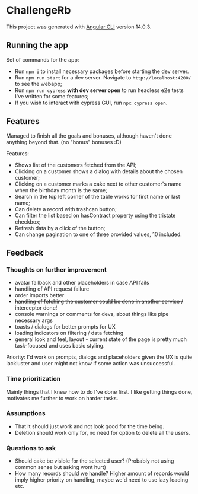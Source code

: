 # ChallengeRb

This project was generated with [Angular CLI](https://github.com/angular/angular-cli) version 14.0.3.

## Running the app

Set of commands for the app:
- Run `npm i` to install necessary packages before starting the dev server.
- Run `npm run start` for a dev server. Navigate to `http://localhost:4200/` to see the webapp;
- Run `npm run cypress` **with dev server open** to run headless e2e tests I've written for some features;
- If you wish to interact with cypress GUI, run `npx cypress open`.

## Features

Managed to finish all the goals and bonuses, although haven't done anything beyond that. (no "bonus" bonuses :D)

Features:
- Shows list of the customers fetched from the API;
- Clicking on a customer shows a dialog with details about the chosen customer;
- Clicking on a customer marks a cake next to other customer's name when the birthday month is the same;
- Search in the top left corner of the table works for first name or last name;
- Can delete a record with trashcan button;
- Can filter the list based on hasContract property using the tristate checkbox; 
- Refresh data by a click of the button;
- Can change pagination to one of three provided values, 10 included.

## Feedback
### Thoughts on further improvement 

- avatar fallback and other placeholders in case API fails
- handling of API request failure
- order imports better
- ~~handling of fetching the customer could be done in another service / interceptor~~ done!
- console warnings or comments for devs, about things like pipe necessary args
- toasts / dialogs for better prompts for UX
- loading indicators on filtering / data fetching
- general look and feel, layout - current state of the page is pretty much task-focused and uses basic styling.

Priority: I'd work on prompts, dialogs and placeholders given the UX is quite lackluster and user might not know if some action was unsuccessful.

### Time prioritization

Mainly things that I knew how to do I've done first. I like getting things done, motivates me further to work on harder tasks.

### Assumptions

- That it should just work and not look good for the time being.
- Deletion should work only for, no need for option to delete all the users.

### Questions to ask

- Should cake be visible for the selected user? (Probably not using common sense but asking wont hurt)
- How many records should we handle? Higher amount of records would imply higher priority on handling, maybe we'd need to use lazy loading etc.



